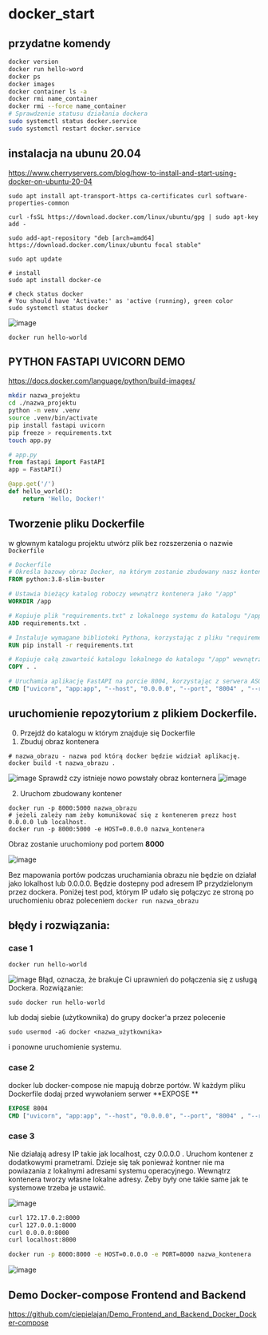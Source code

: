 # docker_start

## przydatne komendy 

```bash
docker version
docker run hello-word
docker ps
docker images
docker container ls -a
docker rmi name_container
docker rmi --force name_container
# Sprawdzenie statusu działania dockera
sudo systemctl status docker.service 
sudo systemctl restart docker.service
```

## instalacja na ubunu 20.04

https://www.cherryservers.com/blog/how-to-install-and-start-using-docker-on-ubuntu-20-04

```
sudo apt install apt-transport-https ca-certificates curl software-properties-common
```
```
curl -fsSL https://download.docker.com/linux/ubuntu/gpg | sudo apt-key add -
```
```
sudo add-apt-repository "deb [arch=amd64] https://download.docker.com/linux/ubuntu focal stable"
```
```
sudo apt update
```
```
# install
sudo apt install docker-ce
```
```
# check status docker
# You should have 'Activate:' as 'active (running), green color
sudo systemctl status docker
```
![image](https://user-images.githubusercontent.com/4579021/232307549-dbbd94e9-2918-4e1e-852f-31935b0b42c9.png)

```
docker run hello-world
```

## PYTHON FASTAPI UVICORN DEMO
https://docs.docker.com/language/python/build-images/

```bash
mkdir nazwa_projektu
cd ./nazwa_projektu
python -m venv .venv
source .venv/bin/activate
pip install fastapi uvicorn
pip freeze > requirements.txt
touch app.py
```
```python
# app.py
from fastapi import FastAPI
app = FastAPI()

@app.get('/')
def hello_world():
    return 'Hello, Docker!'
```

## Tworzenie pliku Dockerfile
w głownym katalogu projektu utwórz plik bez rozszerzenia o nazwie `Dockerfile`


```Dockerfile
# Dockerfile
# Określa bazowy obraz Docker, na którym zostanie zbudowany nasz kontener. 
FROM python:3.8-slim-buster  

# Ustawia bieżący katalog roboczy wewnątrz kontenera jako "/app"
WORKDIR /app  

# Kopiuje plik "requirements.txt" z lokalnego systemu do katalogu "/app" wewnątrz kontenera
ADD requirements.txt .  

# Instaluje wymagane biblioteki Pythona, korzystając z pliku "requirements.txt"
RUN pip install -r requirements.txt  

# Kopiuje całą zawartość katalogu lokalnego do katalogu "/app" wewnątrz kontenera
COPY . .  

# Uruchamia aplikację FastAPI na porcie 8004, korzystając z serwera ASGI "uvicorn" i pliku "app.py" zawierającego obiekt aplikacji FastAPI
CMD ["uvicorn", "app:app", "--host", "0.0.0.0", "--port", "8004" , "--reload"]  

```


## uruchomienie repozytorium z plikiem Dockerfile.
0. Przejdź do katalogu w którym znajduje się Dockerfile
1. Zbuduj obraz kontenera 
```
# nazwa_obrazu - nazwa pod którą docker będzie widział aplikację. 
docker build -t nazwa_obrazu .
```
![image](https://user-images.githubusercontent.com/4579021/232313965-f7ce453b-0981-476d-86c1-5d6c3f70d0bd.png)
Sprawdź czy istnieje nowo powstały obraz konternera
![image](https://user-images.githubusercontent.com/4579021/232313866-6f5bfd7e-abdf-446a-99f7-99ca4804be79.png)

2. Uruchom zbudowany kontener
```
docker run -p 8000:5000 nazwa_obrazu
# jeżeli zależy nam żeby komunikować się z kontenerem prezz host 0.0.0.0 lub localhost. 
docker run -p 8000:5000 -e HOST=0.0.0.0 nazwa_kontenera
```
Obraz zostanie uruchomiony pod portem **8000** 

![image](https://user-images.githubusercontent.com/4579021/232314018-ee7afc83-edfc-476e-920c-e1d5691617d2.png)

Bez mapowania portów podczas uruchamiania obrazu nie będzie on działał jako lokalhost lub 0.0.0.0. Będzie dostepny pod adresem IP przydzielonym przez dockera. Poniżej test pod, którym IP udało się połączyc ze stroną po uruchomieniu obraz poleceniem 
```docker run nazwa_obrazu```


## błędy i rozwiązania: 
### case 1
```
docker run hello-world
```
![image](https://user-images.githubusercontent.com/4579021/232307907-6eb69832-b1a4-437d-b631-853649094ef6.png)
Błąd, oznacza, że brakuje Ci uprawnień do połączenia się z usługą Dockera. Rozwiązanie:
```
sudo docker run hello-world
```
lub dodaj siebie (użytkownika) do grupy docker'a przez polecenie 
```
sudo usermod -aG docker <nazwa_użytkownika>
```
i ponowne uruchomienie systemu. 

### case 2
docker lub docker-compose nie mapują dobrze portów. W każdym pliku Dockerfile dodaj przed wywołaniem serwer **EXPOSE <nr portu> **
```Dockerfile
EXPOSE 8004 
CMD ["uvicorn", "app:app", "--host", "0.0.0.0", "--port", "8004" , "--reload"]
```
### case 3
Nie działają adresy IP takie jak localhost, czy 0.0.0.0 . Uruchom kontener z dodatkowymi prametrami. Dzieje się tak ponieważ kontner nie ma powiazania z lokalnymi adresami systemu operacyjnego. Wewnątrz kontenera tworzy własne lokalne adresy. Żeby były one takie same jak te systemowe trzeba je ustawić. 
  
![image](https://user-images.githubusercontent.com/4579021/232334553-0b3a466c-66d4-4521-8f87-c772387e9a3c.png)

```bash
curl 172.17.0.2:8000
curl 127.0.0.1:8000
curl 0.0.0.0:8000
curl localhost:8000
```
 
```Bash
docker run -p 8000:8000 -e HOST=0.0.0.0 -e PORT=8000 nazwa_kontenera
```
  
![image](https://user-images.githubusercontent.com/4579021/232339841-2d3d9420-2484-4cc9-8aad-a2a66c2c714c.png)

    
    
## Demo Docker-compose Frontend and Backend
https://github.com/ciepielajan/Demo_Frontend_and_Backend_Docker_Docker-compose
    

